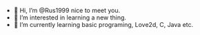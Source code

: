 - 👋 Hi, I’m @Rus1999 nice to meet you.
- 👀 I’m interested in learning a new thing.
- 🌱 I’m currently learning basic programing, Love2d, C, Java etc.

<!---
Rus1999/Rus1999 is a ✨ special ✨ repository because its `README.md` (this file) appears on your GitHub profile.
You can click the Preview link to take a look at your changes.
--->
